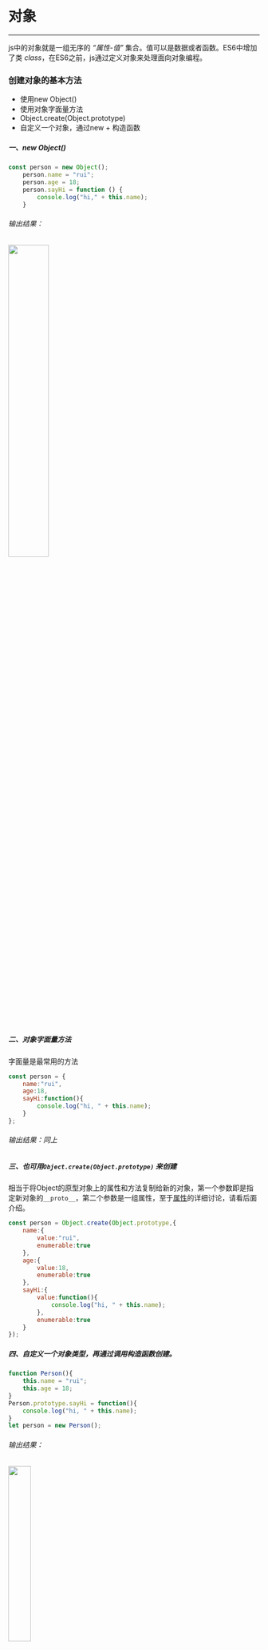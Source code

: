 # 对象
------
js中的对象就是一组无序的 *“属性-值”* 集合。值可以是数据或者函数。ES6中增加了类 *class*，在ES6之前，js通过定义对象来处理面向对象编程。

### 创建对象的基本方法
* 使用new Object()
* 使用对象字面量方法
* Object.create(Object.prototype)
* 自定义一个对象，通过new + 构造函数

##### 一、new Object()
```javascript
const person = new Object();
    person.name = "rui";
    person.age = 18;
    person.sayHi = function () {
        console.log("hi," + this.name);
    }
```
###### 输出结果：
<img src="./images/p_1.png" width="40%" height="auto" />

##### 二、对象字面量方法
字面量是最常用的方法
```javascript
const person = {
    name:"rui",
    age:18,
    sayHi:function(){
        console.log("hi, " + this.name);
    }
};
```
###### 输出结果：同上

##### 三、也可用`Object.create(Object.prototype)` 来创建
相当于将Object的原型对象上的属性和方法复制给新的对象，第一个参数即是指定新对象的`__proto__`，第二个参数是一组属性，至于[属性](###属性)的详细讨论，请看后面介绍。
```javascript
const person = Object.create(Object.prototype,{
    name:{
        value:"rui",
        enumerable:true
    },
    age:{
        value:18,
        enumerable:true
    },
    sayHi:{
        value:function(){
            console.log("hi, " + this.name);
        },
        enumerable:true
    }
});
```
##### 四、自定义一个对象类型，再通过调用构造函数创建。
```javascript
function Person(){
    this.name = "rui";
    this.age = 18;
}
Person.prototype.sayHi = function(){
    console.log("hi, " + this.name);
}
let person = new Person();
```
###### 输出结果：
<img src="./images/p_2.png" width="30%" height="auto" />

可以用ES6新增的Class替代
```javascript
class Person {
    constructor(){
        this.name =  "rui";
        this.age = 18;
    }
    sayHi(){ 
        console.log("hi, " + this.name);
    }
}
let person = new Person();
```
###### 输出结果：
<img src="./images/p_3.png" width="30%" height="auto" />

### 属性
对象的属性分为两类，`数据属性`和 `访问器属性`。

`数据属性`有4个特征

| 特性 | 描述  | 备注 |
| ----|----| ----|
|`[[Configurable]]` | 指属性是否可配置/操作 | 默认值为true，设置为false后，不能用`delete`删除该属性 |
| `[[Enumerable]]`  | 是否可枚举| 默认值为true，设置为false后，无法通过`for-in`遍历出来 |
| `[[Writable]]` | 是否可写    | 默认值为true |
|  `[[Value]]` | 属性的值        | |

`访问器属性`也有4个特征

| 特性 | 描述  | 备注 |
| ----|----| ----|
|`[[Configurable]]` | 指属性是否可配置/操作 | 默认值为true，设置为false后，不能用`delete`删除该属性 |
| `[[Enumerable]]`  | 是否可枚举| 默认值为true，设置为false后，无法通过`for-in`遍历出来 |
| `[[Get]]` | 返回属性值的方法    | 是函数 |
|  `[[Set]]` | 返回设置属性值的方法 | 是函数 |

定义|修改 以及 获取这些属性特性描述 的方法：

***例如：在obj上定义一个name数据属性***
```javascript
var obj = {};
Object.defineProperty(obj,"name",{
    configurable: true,
    enumerable: true,
    writable: true,
    value: "rui"
});
console.log(obj.name);
```
###### 输出结果：
<img src="./images/p_4.png" width="20%" height="auto" />

***获取name属性的特性描述***

```javascript
var des = Object.getOwnPropertyDescriptor(obj,"name");
console.log(des);
```
###### 输出结果：
<img src="./images/p_5.png" width="55%" height="auto" />

***例如：在obj上定义一个fullName访问器属性***
```javascript
var obj = {firstName:"Rui",lastName:"Lee"};
Object.defineProperty(obj,"fullName",{
    configurable: true,
    enumerable: true,
    get: function(){return `${this.lastName} ${this.firstName}`; },
    set: function(v){this.lastName = v.split(" ")[0];this.firstName = v.split(" ")[1]}
});
obj.fullName = "Liu Da"
console.log(obj.fullName);
```
###### 输出结果：
<img src="./images/p_6.png" width="35%" height="auto" />

***获取fullName属性的特性描述***
```javascript
var des = Object.getOwnPropertyDescriptor(obj,"fullName");
console.log(des);
```
###### 输出结果：
<img src="./images/p_7.png" width="50%" height="auto" />

##### 使用字面量定义访问器属性 和 在类中定义访问器属性

```javascript
var obj = {
    firstName:"Rui",
    lastName:"Lee",
    get fullName(){
        return `${this.lastName} ${this.firstName}`;
    },
    set fullName(v){
        this.lastName = v.split(" ")[0];
        this.firstName = v.split(" ")[1];
    }
};
console.log(obj.fullName);//Lee Rui

class Obj {
    constructor(){
        this.firstName = "Rui";
        this.lastName = "Lee";
    }
    get fullName(){
        return `${this.lastName} ${this.firstName}`;
    }
    set fullName(v){
        this.lastName = v.split(" ")[0];
        this.firstName = v.split(" ")[1];
    }
}
var oo = new Obj();
console.log(oo.fullName);//Lee Rui
```


[返回顶端](#对象) [返回目录](../README.md)